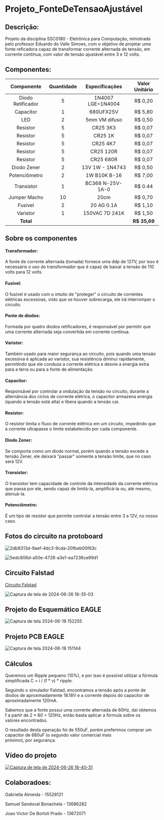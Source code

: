 # Projeto_FonteDeTensaoAjustável
## Descrição:
Projeto da disciplina SSC0180 - Eletrônica para Computação, ministrada pelo professor Eduardo do Valle Simoes, com o objetivo de projetar uma
fonte reficadora capaz de transformar corrente alternada de tensão, em corrente contínua, com valor de tensão ajustável entre 3 e 12 volts.


## Componentes:

| Componente             |  Quantidade   | Especificações    | Valor Unitário |
|:----------------------:|:-------------:|:-----------------:|:--------------:|
| Diodo Retificador      | 5             | 1N4007 LGE=1N4004 | R$ 0,20        |
| Capacitor              | 1             | 680UFX25V         | R$ 5,80        |
| LED                    | 2             | 5mm VM difuso     | R$ 0,50        |
| Resistor               | 5             | CR25 3K3          | R$ 0,07        |
| Resistor               | 5             | CR25 1K           | R$ 0,07        |
| Resistor               | 5             | CR25 4K7          | R$ 0,07        |
| Resistor               | 5             | CR25 120R         | R$ 0,07        |
| Resistor               | 5             | CR25 680R         | R$ 0,07        |
| Diodo Zener            | 2             | 13V 1W - 1N4743   | R$ 0,50        |
| Potenciômetro          | 2             | 1W B10K B-16      | R$ 7,00        |
| Transistor             | 1             | BC368 N-25V-1A-0  | R$ 0.44        |
| Jumper Macho           | 10            | 20cm              | R$ 0,70        |
| Fusível                | 2             | 20 AG 0.1A        | R$ 1,10        |
| Varistor               | 1             | 150VAC 7D 241K    | R$ 1,50        |
|**Total**               |               |                   | **R$ 35,69**   |



## Sobre os componentes
#### Transformador:
A fonte de corrente alternada (tomada) fornece uma ddp de 127V, por isso é necessário o uso do transformador que é capaz de baixar a tensão de 110 volts para 12 volts.

#### Fusível:
O fusível é usado com o intuito de "proteger" o circuito de correntes elétricas excessivas, visto que se houver sobrecarga, ele irá interromper o circuito.

#### Ponte de diodos:
Formada por quatro diodos retificadores, é responsável por permitir que uma corrente alternada seja convertida em corrente contínua.

#### Varistor:
Também usado para maior segurança ao circuito, pois quando uma tensão excessiva é aplicada ao varistor, sua resistência diminui rapidamente, permitindo que ele conduza a corrente elétrica e desvie a energia extra para a terra ou para a fonte de alimentação.

#### Capacitor:
Responsável por controlar a ondulação da tensão no circuito, durante a alternância dos ciclos de corrente elétrica, o capacitor armazena energia (quando a tensão está alta) e libera quando a tensão cai.

#### Resistor:
O resistor limita o fluxo de corrente elétrica em um circuito, impedindo que a corrente ultrapasse o limite estabelecido por cada componente.

#### Diodo Zener:
Se comporta como um diodo normal, porém quando a tensão excede a tensão Zener, ele deixará "passar" somente a tensão limite, que no caso será 12V.

#### Transistor:
O transistor tem capacidade de controle da intensidade da corrente elétrica que passa por ele, sendo capaz de limitá-la, amplificá-la ou, até mesmo, atenuá-la.

#### Potenciômetro:
É um tipo de resistor que permite controlar a tensão entre 3 a 12V, no nosso caso.


## Fotos do circuito na protoboard
![2db8313d-9aef-4dc3-9cda-20fbeb00f63c](https://github.com/GabriellaAlmeida07/Projeto_FonteDeTensaoAjustavel/assets/135055000/dde24c35-ba9f-4913-b386-a82c9700a2bf)

![5edc806d-a50e-4728-a3e1-ea7236ce99d1](https://github.com/GabriellaAlmeida07/Projeto_FonteDeTensaoAjustavel/assets/135055000/5375cc83-dd17-4652-a18e-ce20cc00d32c)


## Circuito Falstad
[Circuito Falstad](https://tinyurl.com/2gfmwb9f)

![Captura de tela de 2024-06-26 18-35-03](https://github.com/GabriellaAlmeida07/Projeto_FonteDeTensaoAjustavel/assets/135055000/f7a6e8ca-1972-4801-b328-6e293aa46f53)


## Projeto do Esquemático EAGLE

![Captura de tela 2024-06-18 152255](https://github.com/GabriellaAlmeida07/Projeto_FonteDeTensaoAjustavel/assets/135055000/972a8a0c-1e4a-4238-b6b5-66bf73dc3e55)




## Projeto PCB EAGLE
![Captura de tela 2024-06-18 151144](https://github.com/GabriellaAlmeida07/Projeto_FonteDeTensaoAjustavel/assets/135055000/2245b80e-6732-4328-9988-64db65348ff2)



## Cálculos
Queremos um Ripple pequeno (10%), e por isso é possível utilizar a fórmula simplificada C = i / (f * v) * ripple.

Seguindo o simulador Falstad, encontramos a tensão após a ponte de diodos de aproximadamente 18.18V e a corrente depois do capacitor de aproximadamente 120mA.

Sabemos que a fonte possui uma corrente alternada de 60Hz, daí obtemos f a partir de 2 * 60 = 120Hz, então basta aplicar a fórmula sobre os valores encontrados.

O resultado desta operação foi de 550uF, porém preferimos comprar um capacitor de 680uF (o segundo valor comercial mais próximo), por segurança.


## Vídeo do projeto

[![Captura de tela de 2024-06-26 18-40-31](https://github.com/GabriellaAlmeida07/Projeto_FonteDeTensaoAjustavel/assets/135055000/6a0d93af-3fb1-45c2-8d67-d8f7d5a2bb25)](https://youtube.com/shorts/gmYSijptPVI?feature=share)


## Colaboradoes:
Gabriella Almeida - 15528121

Samuel Sandoval Bonachela - 13686282

Joao Victor De Bortoli Prado - 13672071




